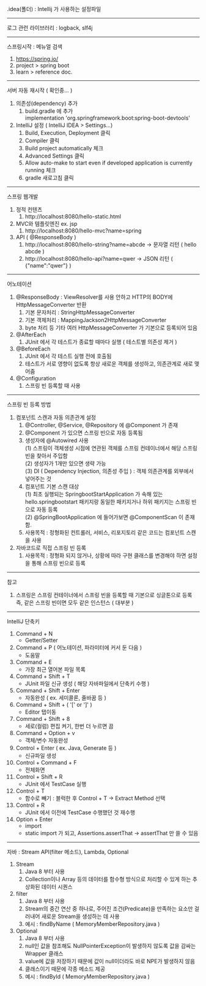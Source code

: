 .idea(폴더) : Intellij 가 사용하는 설정파일

---
로그 관런 라이브러리 : logback, slf4j

---
스프링시작 : 메뉴얼 검색
1. https://spring.io/
2. project > spring boot
3. learn > reference doc.

---
서버 자동 재시작 ( 확인중... )
1. 의존성(dependency) 추가  
   1) build.gradle 에 추가  
   implementation 'org.springframework.boot:spring-boot-devtools'
2. IntelliJ 설정 ( IntelliJ IDEA > Settings...)
   1) Build, Execution, Deployment 클릭
   2) Compiler 클릭
   3) Build project automatically 체크
   4) Advanced Settings 클릭
   5) Allow auto-make to start even if developed application is currently running 체크
   6) gradle 새로고침 클릭

---
스프링 웹개발
1. 정적 컨텐츠
   1) http://localhost:8080/hello-static.html 
2. MVC와 템플릿엔진 ex. jsp
   1) http://localhost:8080/hello-mvc?name=spring
3. API ( @ResponseBody )
   1) http://localhost:8080/hello-string?name=abcde -> 문자열 리턴 ( hello abcde )
   2) http://localhost:8080/hello-api?name=qwer -> JSON 리턴 ( {"name":"qwer"} )

---
어노테이션
1. @ResponseBody : ViewResolver를 사용 안하고 HTTP의 BODY에 HttpMessageConverter 반환
   1) 기본 문자처리 : StringHttpMessageConverter
   2) 기본 객체처리 : MappingJackson2HttpMessageConverter
   3) byte 처리 등 기타 여러 HttpMessageConverter 가 기본으로 등록되어 있음
2. @AfterEach
   1) JUnit 에서 각 테스트가 종료할 때마다 실행 ( 테스트별 의존성 제거 )
3. @BeforeEach
   1) JUnit 에서 각 테스트 실행 전에 호출됨
   2) 테스트가 서로 영향이 없도록 항상 새로운 객체를 생성하고, 의존관계로 새로 맺어줌
4. @Configuration
   1) 스프링 빈 등록할 때 사용

---
스프링 빈 등록 방법
1. 컴포넌트 스캔과 자동 의존관계 설정
   1) @Controller, @Service, @Repository 에 @Component 가 존재
   2) @Component 가 있으면 스프링 빈으로 자동 등록됨
   3) 생성자에 @Autowired 사용 <br>
      (1) 스프링이 객체생성 시점에 연관된 객체를 스프링 컨테이너에서 해당 스프링 빈을 찾아서 주입함 <br>
      (2) 생성자가 1개만 있으면 생략 가능 <br>
      (3) DI ( Dependency Injection, 의존성 주입 ) : 객체 의존관계를 외부에서 넣어주는 것
   4) 컴포넌트 기본 스캔 대상 <br>
      (1) 최초 실행되는 SpringbootStartApplication 가 속해 있는 hello.springbootstart 패키지랑 동일한 패키지거나 하위 패키지는 스프링 빈으로 자동 등록 <br>
      (2) @SpringBootApplication 에 들어가보면 @ComponentScan 이 존재함.
   5) 사용목적 : 정형화된 컨트롤러, 서비스, 리포지토리 같은 코드는 컴포넌트 스캔을 사용
2. 자바코드로 직접 스프링 빈 등록
   1) 사용목적 : 정형화 되지 않거나, 상황에 따라 구현 클래스를 변경해야 하면 설정을 통해 스프링 빈으로 등록

---
참고
1. 스프링은 스프링 컨테이너에서 스프링 빈을 등록할 때 기본으로 싱글톤으로 등록 <br>
   즉, 같은 스프링 빈이면 모두 같은 인스턴스 ( 대부분 )

---
IntelliJ 단축키
1. Command + N
   - Getter/Setter
2. Command + P ( 어노테이션, 파라미터에 커서 둔 다음 )
   - 도움말
3. Command + E
   - 가장 최근 열어본 파일 목록
4. Command + Shift + T
   - JUnit 파일 신규 생성 ( 해당 자바파일에서 단축키 수행 )
5. Command + Shift + Enter
   - 자동완성 ( ex. 세미콜론, 줄바꿈 등 )
6. Command + Shift + ( '[' or ']' )
    - Editor 탭이동
7. Command + Shift + 8
   - 세로(컬럼) 편집 켜기, 한번 더 누르면 끔
8. Command + Option + v
   - 객체/변수 자동완성
9. Control + Enter ( ex. Java, Generate 등 )
   - 신규파일 생성
10. Control + Command + F
    - 전체화면
11. Control + Shift + R
    - JUnit 에서 TestCase 실행
12. Control + T
    - 함수로 빼기 : 블럭한 후 Control + T -> Extract Method 선택
13. Control + R
    - JUnit 에서 이전에 TestCase 수행했던 것 재수행
14. Option + Enter
    - import
    - static import 가 되고, Assertions.assertThat -> assertThat 만 쓸 수 있음

---
자바 : Stream API(filter 메소드), Lambda, Optional
1. Stream
   1) Java 8 부터 사용
   2) Collection이나 Array 등의 데이터를 함수형 방식으로 처리할 수 있게 하는 추상화된 데이터 시퀀스
2. filter
   1) Java 8 부터 사용
   2) Stream의 중간 연산 중 하나로, 주어진 조건(Predicate)을 만족하는 요소만 걸러내어 새로운 Stream을 생성하는 데 사용
   3) 예시 : findByName ( MemoryMemberRepository.java )
3. Optional
   1) Java 8 부터 사용
   2) null인 값을 참조해도 NullPointerException이 발생하지 않도록 값을 감싸는 Wrapper 클래스
   3) value에 값을 저장하기 때문에 값이 null이더라도 바로 NPE가 발생하지 않음
   4) 클래스이기 때문에 각종 메소드 제공
   5) 예시 : findById ( MemoryMemberRepository.java )